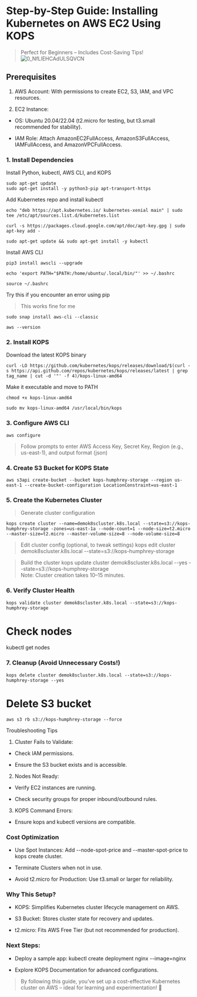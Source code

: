 # Step-by-Step Guide: Installing Kubernetes on AWS EC2 Using KOPS
> Perfect for Beginners – Includes Cost-Saving Tips!
![0_NfLlEHCAdULSQVCN](https://github.com/user-attachments/assets/4ccf96f6-a5df-48d0-80cf-4ffad40a8070)

## Prerequisites
1. AWS Account: With permissions to create EC2, S3, IAM, and VPC resources.

2. EC2 Instance:

 - OS: Ubuntu 20.04/22.04 (t2.micro for testing, but t3.small recommended for stability).

 - IAM Role: Attach AmazonEC2FullAccess, AmazonS3FullAccess, IAMFullAccess, and AmazonVPCFullAccess.


### 1. Install Dependencies

 Install Python, kubectl, AWS CLI, and KOPS
```
sudo apt-get update  
sudo apt-get install -y python3-pip apt-transport-https
```

Add Kubernetes repo and install kubectl

```
echo "deb https://apt.kubernetes.io/ kubernetes-xenial main" | sudo tee /etc/apt/sources.list.d/kubernetes.list
```
``` 
curl -s https://packages.cloud.google.com/apt/doc/apt-key.gpg | sudo apt-key add -
```
```
sudo apt-get update && sudo apt-get install -y kubectl
```

Install AWS CLI
```
pip3 install awscli --upgrade
```
```
echo 'export PATH="$PATH:/home/ubuntu/.local/bin/"' >> ~/.bashrc
```
```
source ~/.bashrc
```
Try this if you encounter an error using pip
> This works fine for me
```
sudo snap install aws-cli --classic
```
```
aws --version
```

### 2. Install KOPS
Download the latest KOPS binary
```
curl -LO https://github.com/kubernetes/kops/releases/download/$(curl -s https://api.github.com/repos/kubernetes/kops/releases/latest | grep tag_name | cut -d '"' -f 4)/kops-linux-amd64
```

Make it executable and move to PATH
```
chmod +x kops-linux-amd64
```
```
sudo mv kops-linux-amd64 /usr/local/bin/kops
```

### 3. Configure AWS CLI
```
aws configure
```
> Follow prompts to enter AWS Access Key, Secret Key, Region (e.g., us-east-1), and output format (json)


### 4. Create S3 Bucket for KOPS State
```
aws s3api create-bucket --bucket kops-humphrey-storage --region us-east-1 --create-bucket-configuration LocationConstraint=us-east-1
```

### 5. Create the Kubernetes Cluster
> Generate cluster configuration
```
kops create cluster --name=demok8scluster.k8s.local --state=s3://kops-humphrey-storage -zones=us-east-1a --node-count=1 --node-size=t2.micro --master-size=t2.micro --master-volume-size=8 --node-volume-size=8
```

> Edit cluster config (optional, to tweak settings)
kops edit cluster demok8scluster.k8s.local --state=s3://kops-humphrey-storage  

> Build the cluster
kops update cluster demok8scluster.k8s.local --yes --state=s3://kops-humphrey-storage  
>Note: Cluster creation takes 10–15 minutes.

### 6. Verify Cluster Health
```
kops validate cluster demok8scluster.k8s.local --state=s3://kops-humphrey-storage
```  

# Check nodes
kubectl get nodes  


### 7. Cleanup (Avoid Unnecessary Costs!)

```
kops delete cluster demok8scluster.k8s.local --state=s3://kops-humphrey-storage --yes  
```
# Delete S3 bucket
```
aws s3 rb s3://kops-humphrey-storage --force
```
Troubleshooting Tips
1. Cluster Fails to Validate:

  - Check IAM permissions.

 - Ensure the S3 bucket exists and is accessible.

2. Nodes Not Ready:

 - Verify EC2 instances are running.

- Check security groups for proper inbound/outbound rules.

3. KOPS Command Errors:

 - Ensure kops and kubectl versions are compatible.

### Cost Optimization
- Use Spot Instances: Add --node-spot-price and --master-spot-price to kops create cluster.

- Terminate Clusters when not in use.

- Avoid t2.micro for Production: Use t3.small or larger for reliability.

### Why This Setup?
- KOPS: Simplifies Kubernetes cluster lifecycle management on AWS.

- S3 Bucket: Stores cluster state for recovery and updates.

- t2.micro: Fits AWS Free Tier (but not recommended for production).

### Next Steps:

- Deploy a sample app: kubectl create deployment nginx --image=nginx

- Explore KOPS Documentation for advanced configurations.

> By following this guide, you’ve set up a cost-effective Kubernetes cluster on AWS – ideal for learning and experimentation! 🚀
